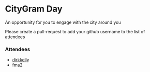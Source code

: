 # CityGram Day

An opportunity for you to engage with the city around you

Please create a pull-request to add your github username to the list of attendees

### Attendees

* [dirkkelly](https://github.com/dirkkelly/)
* [fma2](https://github.com/fma2)
